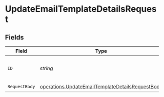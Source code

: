# UpdateEmailTemplateDetailsRequest


## Fields

| Field                                                                                                                | Type                                                                                                                 | Required                                                                                                             | Description                                                                                                          |
| -------------------------------------------------------------------------------------------------------------------- | -------------------------------------------------------------------------------------------------------------------- | -------------------------------------------------------------------------------------------------------------------- | -------------------------------------------------------------------------------------------------------------------- |
| `ID`                                                                                                                 | *string*                                                                                                             | :heavy_check_mark:                                                                                                   | The unique identifier of the email template.                                                                         |
| `RequestBody`                                                                                                        | [operations.UpdateEmailTemplateDetailsRequestBody](../../models/operations/updateemailtemplatedetailsrequestbody.md) | :heavy_check_mark:                                                                                                   | N/A                                                                                                                  |